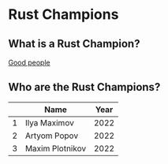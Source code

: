 # Rust Champions

## What is a Rust Champion?
[Good people](https://github.com/aalmiray/java-champions/)

## Who are the Rust Champions?

|   | Name             | Year |
|---|------------------|------|
| 1 | Ilya Maximov     | 2022 |
| 2 | Artyom Popov     | 2022 |
| 3 | Maxim Plotnikov  | 2022 |
